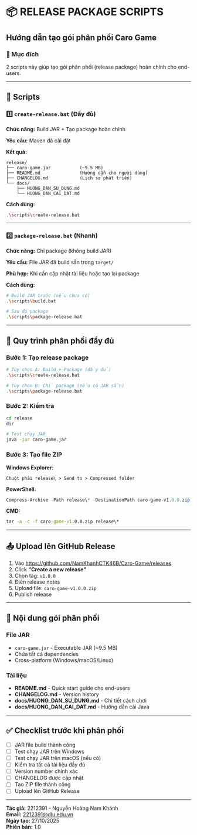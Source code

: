 # 📦 RELEASE PACKAGE SCRIPTS

## Hướng dẫn tạo gói phân phối Caro Game

### 🎯 Mục đích

2 scripts này giúp tạo gói phân phối (release package) hoàn chỉnh cho end-users.

---

## 📜 Scripts

### 1️⃣ `create-release.bat` (Đầy đủ)

**Chức năng:** Build JAR + Tạo package hoàn chỉnh

**Yêu cầu:** Maven đã cài đặt

**Kết quả:**
```
release/
├── caro-game.jar           (~9.5 MB)
├── README.md               (Hướng dẫn cho người dùng)
├── CHANGELOG.md            (Lịch sử phát triển)
└── docs/
    ├── HUONG_DAN_SU_DUNG.md
    └── HUONG_DAN_CAI_DAT.md
```

**Cách dùng:**
```bash
.\scripts\create-release.bat
```

---

### 2️⃣ `package-release.bat` (Nhanh)

**Chức năng:** Chỉ package (không build JAR)

**Yêu cầu:** File JAR đã build sẵn trong `target/`

**Phù hợp:** Khi cần cập nhật tài liệu hoặc tạo lại package

**Cách dùng:**
```bash
# Build JAR trước (nếu chưa có)
.\scripts\build.bat

# Sau đó package
.\scripts\package-release.bat
```

---

## 🚀 Quy trình phân phối đầy đủ

### Bước 1: Tạo release package

```bash
# Tùy chọn A: Build + Package (đầy đủ)
.\scripts\create-release.bat

# Tùy chọn B: Chỉ package (nếu có JAR sẵn)
.\scripts\package-release.bat
```

### Bước 2: Kiểm tra

```bash
cd release
dir

# Test chạy JAR
java -jar caro-game.jar
```

### Bước 3: Tạo file ZIP

**Windows Explorer:**
```
Chuột phải release\ > Send to > Compressed folder
```

**PowerShell:**
```powershell
Compress-Archive -Path release\* -DestinationPath caro-game-v1.0.0.zip
```

**CMD:**
```cmd
tar -a -c -f caro-game-v1.0.0.zip release\*
```

---

## 📤 Upload lên GitHub Release

1. Vào https://github.com/NamKhanhCTK46B/Caro-Game/releases
2. Click **"Create a new release"**
3. Chọn tag: `v1.0.0`
4. Điền release notes
5. Upload file: `caro-game-v1.0.0.zip`
6. Publish release

---

## 🎁 Nội dung gói phân phối

### File JAR
- `caro-game.jar` - Executable JAR (~9.5 MB)
- Chứa tất cả dependencies
- Cross-platform (Windows/macOS/Linux)

### Tài liệu
- **README.md** - Quick start guide cho end-users
- **CHANGELOG.md** - Version history
- **docs/HUONG_DAN_SU_DUNG.md** - Chi tiết cách chơi
- **docs/HUONG_DAN_CAI_DAT.md** - Hướng dẫn cài Java

---

## ✅ Checklist trước khi phân phối

- [ ] JAR file build thành công
- [ ] Test chạy JAR trên Windows
- [ ] Test chạy JAR trên macOS (nếu có)
- [ ] Kiểm tra tất cả tài liệu đầy đủ
- [ ] Version number chính xác
- [ ] CHANGELOG được cập nhật
- [ ] Tạo ZIP file thành công
- [ ] Upload lên GitHub Release

---

**Tác giả:** 2212391 - Nguyễn Hoàng Nam Khánh  
**Email:** 2212391@dlu.edu.vn  
**Ngày tạo:** 27/10/2025  
**Phiên bản:** 1.0
